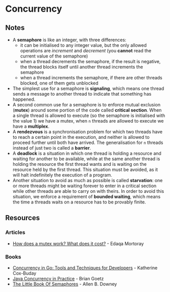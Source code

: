 # Concurrency

## Notes

* A **semaphore** is like an integer, with three differences:
  * it can be initialised to any integer value, but the only allowed operations are _increment_ and _decrement_ (you **cannot** read the current value of the semaphore)
  * when a thread decrements the semaphore, if the result is negative, the thread blocks itself until another thread increments the semaphore
  * when a thread increments the semaphore, if there are other threads blocked, one of them gets unblocked
* The simplest use for a semaphore is **signaling**, which means one thread sends a message to another thread to indicate that something has happened.
* A second common use for a semaphore is to enforce mutual exclusion (**mutex**) around some portion of the code called **critical section**. When a single thread is allowed to execute (so the semaphore is initialised with the value 1) we have a mutex, when `n` threads are allowed to execute we have a **multiplex**.
* A **rendezvous** is a synchronisation problem for which two threads have to reach a certain point in the execution, and neither is allowed to proceed further until both have arrived. The generalisation for `n` threads instead of just two is called a **barrier**.
* A **deadlock** is a situation in which one thread is holding a resource and waiting for another to be available, while at the same another thread is holding the resource the first thread wants and is waiting on the resource held by the first thread. This situation must be avoided, as it will halt indefinitely the execution of a program.
* Another situation to avoid as much as possible is called **starvation**: one or more threads might be waiting forever to enter in a critical section while other threads are able to carry on with theirs. In order to avoid this situation, we enforce a requirement of **bounded waiting**, which means the time a threads waits on a resource has to be provably finite.

## Resources

### Articles

* [How does a mutex work? What does it cost?](https://mortoray.com/2019/02/20/how-does-a-mutex-work-what-does-it-cost/) - Edaqa Mortoray

### Books

* [Concurrency in Go: Tools and Techniques for Developers](https://www.amazon.co.uk/dp/1491941197) - Katherine Cox-Buday
* [Java Concurrency in Practice](https://www.amazon.co.uk/dp/0321349601) - Brian Goetz
* [The Little Book Of Semaphores](https://greenteapress.com/semaphores/LittleBookOfSemaphores.pdf) - Allen B. Downey
